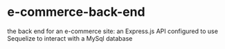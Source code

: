 # e-commerce-back-end
the back end for an e-commerce site: an Express.js API configured to use Sequelize to interact with a MySql database
